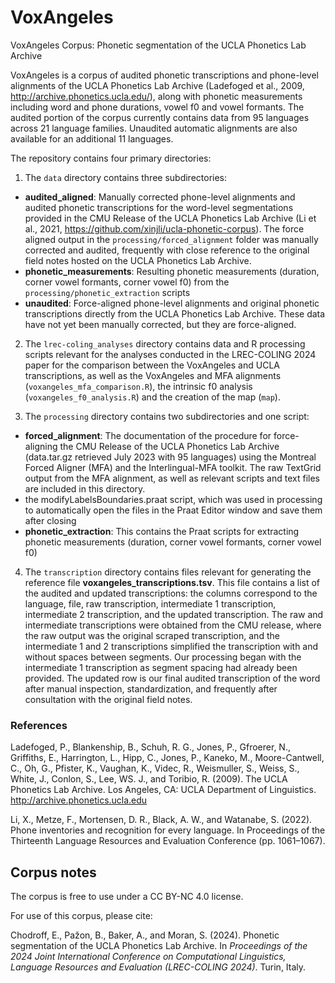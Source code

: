 # VoxAngeles
VoxAngeles Corpus: Phonetic segmentation of the UCLA Phonetics Lab Archive

VoxAngeles is a corpus of audited phonetic transcriptions and phone-level alignments of the UCLA Phonetics Lab Archive (Ladefoged et al., 2009, http://archive.phonetics.ucla.edu/), along with phonetic measurements including word and phone durations, vowel f0 and vowel formants. The audited portion of the corpus currently contains data from 95 languages across 21 language families. Unaudited automatic alignments are also available for an additional 11 languages.

The repository contains four primary directories:

1) The ``data`` directory contains three subdirectories:

+ **audited_aligned**: Manually corrected phone-level alignments and audited phonetic transcriptions for the word-level segmentations provided in the CMU Release of the UCLA Phonetics Lab Archive (Li et al., 2021, https://github.com/xinjli/ucla-phonetic-corpus). The force aligned output in the ``processing/forced_alignment`` folder was manually corrected and audited, frequently with close reference to the original field notes hosted on the UCLA Phonetics Lab Archive. 
+ **phonetic_measurements**: Resulting phonetic measurements (duration, corner vowel formants, corner vowel f0) from the ``processing/phonetic_extraction`` scripts
+ **unaudited**: Force-aligned phone-level alignments and original phonetic transcriptions directly from the UCLA Phonetics Lab Archive. These data have not yet been manually corrected, but they are force-aligned.
 

2) The ``lrec-coling_analyses`` directory contains data and R processing scripts relevant for the analyses conducted in the LREC-COLING 2024 paper for the comparison between the VoxAngeles and UCLA transcriptions, as well as the VoxAngeles and MFA alignments (``voxangeles_mfa_comparison.R``), the intrinsic f0 analysis (``voxangeles_f0_analysis.R``) and the creation of the map (``map``). 

3) The ``processing`` directory contains two subdirectories and one script:
+ **forced_alignment**: The documentation of the procedure for force-aligning the CMU Release of the UCLA Phonetics Lab Archive (data.tar.gz retrieved July 2023 with 95 languages) using the Montreal Forced Aligner (MFA) and the Interlingual-MFA toolkit. The raw TextGrid output from the MFA alignment, as well as relevant scripts and text files are included in this directory.
+ the modifyLabelsBoundaries.praat script, which was used in processing to automatically open the files in the Praat Editor window and save them after closing
+ **phonetic_extraction**: This contains the Praat scripts for extracting phonetic measurements (duration, corner vowel formants, corner vowel f0)


4) The ``transcription`` directory contains files relevant for generating the reference file **voxangeles_transcriptions.tsv**. This file contains a list of the audited and updated transcriptions: the columns correspond to the language, file, raw transcription, intermediate 1 transcription, intermediate 2 transcription, and the updated transcription. The raw and intermediate transcriptions were obtained from the CMU release, where the raw output was the original scraped transcription, and the intermediate 1 and 2 transcriptions simplified the transcription with and without spaces between segments. Our processing began with the intermediate 1 transcription as segment spacing had already been provided. The updated row is our final audited transcription of the word after manual inspection, standardization, and frequently after consultation with the original field notes.


### References

Ladefoged, P., Blankenship, B., Schuh, R. G., Jones, P., Gfroerer, N., Griffiths, E., Harrington, L., Hipp, C., Jones, P., Kaneko, M., Moore-Cantwell, C., Oh, G., Pfister, K., Vaughan, K., Videc, R., Weismuller, S., Weiss, S., White, J., Conlon, S., Lee, WS. J., and Toribio, R. (2009). The UCLA Phonetics Lab Archive.  Los Angeles, CA: UCLA Department of Linguistics. http://archive.phonetics.ucla.edu 

Li, X., Metze, F., Mortensen, D. R., Black, A. W., and Watanabe, S. (2022). Phone inventories and recognition for every language. In Proceedings of the Thirteenth Language Resources and Evaluation Conference (pp. 1061–1067).

## Corpus notes
The corpus is free to use under a CC BY-NC 4.0 license. 

For use of this corpus, please cite:

Chodroff, E., Pažon, B., Baker, A., and Moran, S. (2024). Phonetic segmentation of the UCLA Phonetics Lab Archive. In *Proceedings of the 2024 Joint International Conference on Computational Linguistics, Language Resources and Evaluation (LREC-COLING 2024)*. Turin, Italy.